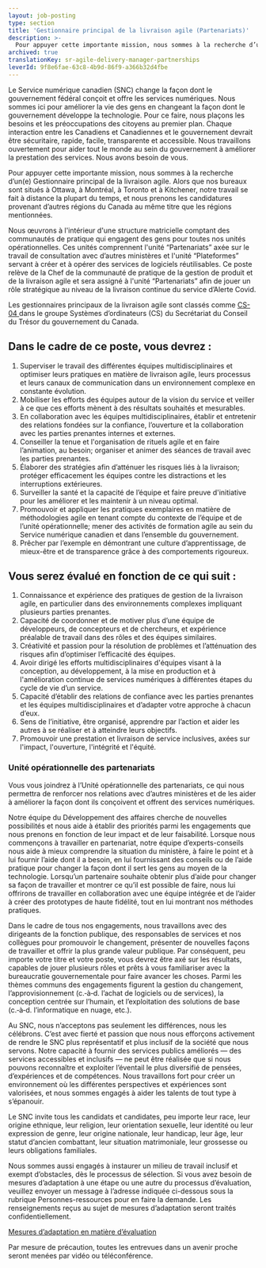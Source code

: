 ```yaml
---
layout: job-posting
type: section
title: 'Gestionnaire principal de la livraison agile (Partenariats)'
description: >-
  Pour appuyer cette importante mission, nous sommes à la recherche d’un(e) Gestionnaire de livraison agile sénior. Alors que nos bureaux sont situés à Ottawa, à Montréal, à Toronto et à Kitchener, notre travail se fait de façon répartie la plupart du temps, et nous prenons les candidatures provenant d’autres régions du Canada au même titre que celles mentionnées.
archived: true
translationKey: sr-agile-delivery-manager-partnerships
leverId: 9f8e6fae-63c8-4b9d-86f9-a366b32d4fbe
---
```


Le Service numérique canadien (SNC) change la façon dont le gouvernement fédéral conçoit et offre les services numériques. Nous sommes ici pour améliorer la vie des gens en changeant la façon dont le gouvernement développe la technologie. Pour ce faire, nous plaçons les besoins et les préoccupations des citoyens au premier plan. Chaque interaction entre les Canadiens et Canadiennes et le gouvernement devrait être sécuritaire, rapide, facile, transparente et accessible. Nous travaillons ouvertement pour aider tout le monde au sein du gouvernement à améliorer la prestation des services. Nous avons besoin de vous.

Pour appuyer cette importante mission, nous sommes à la recherche d’un(e) Gestionnaire principal de la livraison agile. Alors que nos bureaux sont situés à Ottawa, à Montréal, à Toronto et à Kitchener, notre travail se fait à distance la plupart du temps, et nous prenons les candidatures provenant d’autres régions du Canada au même titre que les régions mentionnées.

Nous œuvrons à l'intérieur d'une structure matricielle comptant des communautés de pratique qui engagent des gens pour toutes nos unités opérationnelles. Ces unités comprennent l'unité  “Partenariats” axée sur le travail de consultation avec d’autres ministères et  l'unité “Plateformes” servant à créer et à opérer des services de logiciels réutilisables. Ce poste relève de la Chef de la communauté de pratique de la gestion de produit et de la livraison agile et sera assigné à l'unité “Partenariats” afin de jouer un rôle stratégique au niveau de la livraison continue du service d’Alerte Covid.

Les gestionnaires principaux de la livraison agile sont classés comme [CS-04 ](https://www.tbs-sct.gc.ca/agreements-conventions/view-visualiser-fra.aspx?id=1) dans le groupe Systèmes d’ordinateurs (CS) du Secrétariat du Conseil du Trésor du gouvernement du Canada. 

## Dans le cadre de ce poste, vous devrez :

1. Superviser le travail des différentes équipes multidisciplinaires et optimiser leurs pratiques en matière de livraison agile, leurs processus et leurs canaux de communication dans un environnement complexe en constante évolution.
2. Mobiliser les efforts des équipes autour de la vision du service et veiller à ce que ces efforts mènent à des résultats souhaités et mesurables.
3. En collaboration avec les équipes multidisciplinaires, établir et entretenir des relations fondées sur la confiance, l’ouverture et la collaboration avec les parties prenantes internes et externes. 
4. Conseiller la tenue et l'organisation de rituels agile et en faire l’animation, au besoin; organiser et animer des séances de travail avec les parties prenantes.
5. Élaborer des stratégies afin d’atténuer les risques liés à la livraison; protéger efficacement les équipes contre les distractions et les interruptions extérieures.
6. Surveiller la santé et la capacité de l’équipe et faire preuve d'initiative pour les améliorer et les maintenir à un niveau optimal. 
7. Promouvoir et appliquer les pratiques exemplaires en matière de méthodologies agile en tenant compte du contexte de l’équipe et de l’unité opérationnelle; mener des activités de formation agile au sein du Service numérique canadien et dans l’ensemble du gouvernement.
8. Prêcher par l’exemple en démontrant une culture d’apprentissage, de mieux-être et de transparence grâce à des comportements rigoureux.

## Vous serez évalué en fonction de ce qui suit :

1. Connaissance et expérience des pratiques de gestion de la livraison agile, en particulier dans des environnements complexes impliquant plusieurs parties prenantes.
2. Capacité de coordonner et de motiver plus d’une équipe de développeurs, de concepteurs et de chercheurs, et expérience préalable de travail dans des rôles et des équipes similaires.
3. Créativité et passion pour la résolution de problèmes et l’atténuation des risques afin d’optimiser l’efficacité des équipes.
4. Avoir dirigé les efforts multidisciplinaires d'équipes visant à la conception, au développement, à la mise en production et à l'amélioration continue de services numériques à différentes étapes du cycle de vie d’un service.
5. Capacité d’établir des relations de confiance avec les parties prenantes et les équipes multidisciplinaires et d’adapter votre approche à chacun d’eux.
6. Sens de l’initiative, être organisé, apprendre par l’action et aider les autres à se réaliser et à atteindre leurs objectifs.
7. Promouvoir une prestation et livraison de service inclusives, axées sur l'impact, l'ouverture, l'intégrité et l'équité.

### Unité opérationnelle des partenariats

Vous vous joindrez à l’Unité opérationnelle des partenariats, ce qui nous permettra de renforcer nos relations avec d’autres ministères et de les aider à améliorer la façon dont ils conçoivent et offrent des services numériques.  

Notre équipe du Développement des affaires cherche de nouvelles possibilités et nous aide à établir des priorités parmi les engagements que nous prenons en fonction de leur impact et de leur faisabilité. Lorsque nous commençons à travailler en partenariat, notre équipe d’experts-conseils nous aide à mieux comprendre la situation du ministère, à faire le point et à lui fournir l’aide dont il a besoin, en lui fournissant des conseils ou de l’aide pratique pour changer la façon dont il sert les gens au moyen de la technologie. Lorsqu’un partenaire souhaite obtenir plus d’aide pour changer sa façon de travailler et montrer ce qu’il est possible de faire, nous lui offrirons de travailler en collaboration avec une équipe intégrée et de l’aider à créer des prototypes de haute fidélité, tout en lui montrant nos méthodes pratiques. 

Dans le cadre de tous nos engagements, nous travaillons avec des dirigeants de la fonction publique, des responsables de services et nos collègues pour promouvoir le changement, présenter de nouvelles façons de travailler et offrir la plus grande valeur publique. Par conséquent, peu importe votre titre et votre poste, vous devrez être axé sur les résultats, capables de jouer plusieurs rôles et prêts à vous familiariser avec la bureaucratie gouvernementale pour faire avancer les choses. Parmi les thèmes communs des engagements figurent la gestion du changement, l’approvisionnement (c.‑à‑d. l’achat de logiciels ou de services), la conception centrée sur l’humain, et l’exploitation des solutions de base (c.‑à‑d. l’informatique en nuage, etc.).

Au SNC, nous n’acceptons pas seulement les différences, nous les célébrons. C’est avec fierté et passion que nous nous efforçons activement de rendre le SNC plus représentatif et plus inclusif de la société que nous servons. Notre capacité à fournir des services publics améliorés — des services accessibles et inclusifs — ne peut être réalisée que si nous pouvons reconnaître et exploiter l’éventail le plus diversifié de pensées, d’expériences et de compétences. Nous travaillons fort pour créer un environnement où les différentes perspectives et expériences sont valorisées, et nous sommes engagés à aider les talents de tout type à s’épanouir.

Le SNC invite tous les candidats et candidates, peu importe leur race, leur origine ethnique, leur religion, leur orientation sexuelle, leur identité ou leur expression de genre, leur origine nationale, leur handicap, leur âge, leur statut d’ancien combattant, leur situation matrimoniale, leur grossesse ou leurs obligations familiales.

Nous sommes aussi engagés à instaurer un milieu de travail inclusif et exempt d’obstacles, dès le processus de sélection. Si vous avez besoin de mesures d’adaptation à une étape ou une autre du processus d’évaluation, veuillez envoyer un message à l’adresse indiquée ci-dessous sous la rubrique Personnes-ressources pour en faire la demande. Les renseignements reçus au sujet de mesures d’adaptation seront traités confidentiellement.

[Mesures d’adaptation en matière d’évaluation](https://www.canada.ca/fr/commission-fonction-publique/services/mesures-d-adaptation-matiere-evaluation.html)

Par mesure de précaution, toutes les entrevues dans un avenir proche seront menées par vidéo ou téléconférence.

